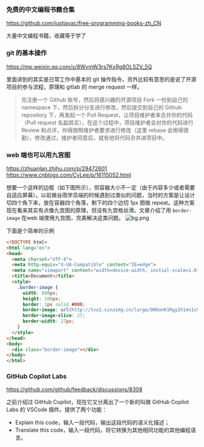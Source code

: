 ### 免费的中文编程书籍合集
https://github.com/justjavac/free-programming-books-zh_CN

大量中文编程书籍，收藏等于学了

### git 的基本操作
https://mp.weixin.qq.com/s/8WvmW3rs7KxRg8OLSZV_5Q

里面讲到的其实是日常工作中基本的 git 操作指令，另外比较有意思的是说了开源项目的参与流程，原理和 gitlab 的 merge request 一样。
> 先注册一个 Github 账号，然后将感兴趣的开源项目 Fork 一份到自己的 namespace 下，然后拆分分支进行修改，然后提交到自己的 Github repository 下，再发起一个 Pull Request，让项目维护者来合并你的代码（Pull request 名副其实），在这个过程中，项目维护者会对你的代码进行 Review 和点评，你得按照维护者要求进行修改（这里 rebase 会用得很勤），修改通过，维护者同意后，就有他将代码合并进项目中。

### web 端也可以用九宫图
https://zhuanlan.zhihu.com/p/29472601
https://www.cnblogs.com/CyLee/p/16115052.html

想要一个这样的边框（如下图所示），但容器大小不一定（由于内容多少或者需要自适应屏幕）。以前做谷雨学员端的时候遇到过类似的问题，当时的方案是让设计切四个角下来，放在容器四个角落，剩下的四个边切 1px 图做 repeat。这种方案现在看来其实有点像九宫图的原理，但没有九宫格丝滑。文章介绍了用 `border-image` 在web 端使用九宫图，完美解决这类问题。
![bg.png](http://tva1.sinaimg.cn/large/006onK1Rgy1h14wq5gt1lj3029029mwy.jpg)

下面是个简单的示例
```html
<!DOCTYPE html>
<html lang="en">
<head>
  <meta charset="UTF-8">
  <meta http-equiv="X-UA-Compatible" content="IE=edge">
  <meta name="viewport" content="width=device-width, initial-scale=1.0">
  <title>Document</title>
  <style>
    .border-image {
      width: 600px;
      height: 100px;
      border: 1px solid #000;
      border-image: url(http://tva1.sinaimg.cn/large/006onK1Rgy1h14x1v50cpj3029029mwy.jpg);
      border-image-slice: 27;
      border-width: 27px;
    }
  </style>
</head>
<body>
  <div class="border-image"></div>
</body>
</html>
```

### GitHub Copilot Labs
https://github.com/github/feedback/discussions/8308

之前介绍过 GitHub Copilot，现在它又分离出了一个新的叫做 GitHub Copilot Labs 的 VSCode 插件。提供了两个功能：
- Explain this code，输入一段代码，输出这段代码的语义化描述；
- Translate this code，输入一段代码，将它转换为其他相同功能的其他编程语言。



